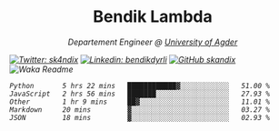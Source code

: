 <h1 align="center"> Bendik Lambda </h1>
<p align="center"><em>Departement Engineer @ <a href="http://www.uia.no">University of Agder</a></p>



[![Twitter: sk4ndix](https://img.shields.io/twitter/follow/sk4ndix?style=social)](https://twitter.com/sk4ndix)
[![Linkedin: bendikdyrli](https://img.shields.io/badge/-bendikdyrli-blue?style=flat-square&logo=Linkedin&logoColor=white&link=https://www.linkedin.com/in/bendikdyrli/)](https://www.linkedin.com/in/bendikdyrli/)
[![GitHub skandix](https://img.shields.io/github/followers/skandix?label=follow&style=social)](https://github.com/skandix)
![Waka Readme](https://github.com/skandix/skandix/workflows/Waka%20Readme/badge.svg)


<!--START_SECTION:waka-->
```text
Python       5 hrs 22 mins   ████████████▓░░░░░░░░░░░░   51.00 % 
JavaScript   2 hrs 56 mins   ███████░░░░░░░░░░░░░░░░░░   27.93 % 
Other        1 hr 9 mins     ██▓░░░░░░░░░░░░░░░░░░░░░░   11.01 % 
Markdown     20 mins         ▓░░░░░░░░░░░░░░░░░░░░░░░░   03.27 % 
JSON         18 mins         ▓░░░░░░░░░░░░░░░░░░░░░░░░   02.93 % 
```
<!--END_SECTION:waka-->
